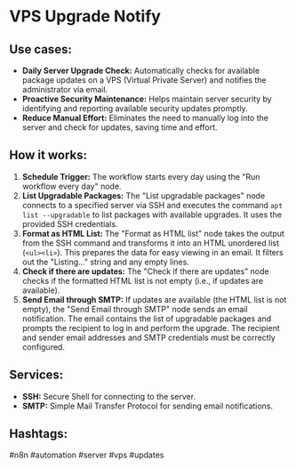 # VPS Upgrade Notify

## Use cases:

- **Daily Server Upgrade Check:** Automatically checks for available package updates on a VPS (Virtual Private Server) and notifies the administrator via email.
- **Proactive Security Maintenance:** Helps maintain server security by identifying and reporting available security updates promptly.
- **Reduce Manual Effort:** Eliminates the need to manually log into the server and check for updates, saving time and effort.

## How it works:

1.  **Schedule Trigger:** The workflow starts every day using the "Run workflow every day" node.
2.  **List Upgradable Packages:** The "List upgradable packages" node connects to a specified server via SSH and executes the command `apt list --upgradable` to list packages with available upgrades. It uses the provided SSH credentials.
3.  **Format as HTML List:** The "Format as HTML list" node takes the output from the SSH command and transforms it into an HTML unordered list (`<ul><li>`). This prepares the data for easy viewing in an email. It filters out the "Listing..." string and any empty lines.
4.  **Check if there are updates:** The "Check if there are updates" node checks if the formatted HTML list is not empty (i.e., if updates are available).
5.  **Send Email through SMTP:** If updates are available (the HTML list is not empty), the "Send Email through SMTP" node sends an email notification. The email contains the list of upgradable packages and prompts the recipient to log in and perform the upgrade. The recipient and sender email addresses and SMTP credentials must be correctly configured.

## Services:

-   **SSH:** Secure Shell for connecting to the server.
-   **SMTP:** Simple Mail Transfer Protocol for sending email notifications.

## Hashtags:

#n8n #automation #server #vps #updates
